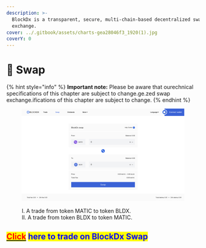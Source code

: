 ```yaml
---
description: >-
  BlockDx is a transparent, secure, multi-chain-based decentralized swap
  exchange.
cover: ../.gitbook/assets/charts-gea28046f3_1920(1).jpg
coverY: 0
---
```


# 💱 Swap

{% hint style="info" %}
**Important note:** Please be aware that ourechnical specifications of this chapter are subject to change.ge.zed swap exchange.ifications of this chapter are subject to change.
{% endhint %}

<figure><img src="../.gitbook/assets/截屏2022-12-20 04.39.14 (1).png" alt=""><figcaption><p>I.  A trade from token MATIC to token BLDX.<br>II. A trade from token BLDX to token MATIC.</p></figcaption></figure>

## <mark style="color:red;"></mark>[<mark style="color:red;">Click</mark>](https://blockdx.pro/blockdx/dapp.html#/swap) <mark style="color:blue;">here to trade on BlockDx Swap</mark>
